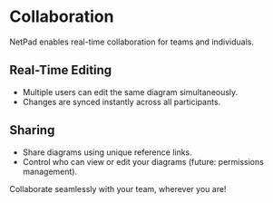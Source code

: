 # Collaboration

NetPad enables real-time collaboration for teams and individuals.

## Real-Time Editing
- Multiple users can edit the same diagram simultaneously.
- Changes are synced instantly across all participants.

## Sharing
- Share diagrams using unique reference links.
- Control who can view or edit your diagrams (future: permissions management).

Collaborate seamlessly with your team, wherever you are! 
